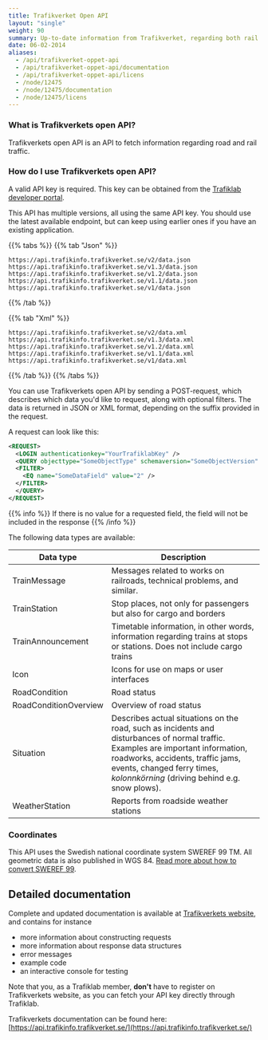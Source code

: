 ```yaml
---
title: Trafikverket Open API 
layout: "single"
weight: 90 
summary: Up-to-date information from Trafikverket, regarding both rail and road traffic.
date: 06-02-2014
aliases:
  - /api/trafikverket-oppet-api
  - /api/trafikverket-oppet-api/documentation
  - /api/trafikverket-oppet-api/licens
  - /node/12475
  - /node/12475/documentation
  - /node/12475/licens
---
```



### What is Trafikverkets open API?

Trafikverkets open API is an API to fetch information regarding road and rail traffic.

### How do I use Trafikverkets open API?

A valid API key is required. This key can be obtained from the [Trafiklab developer portal](https://developer.trafiklab.se).

This API has multiple versions, all using the same API key. You should use the latest available endpoint, but can keep using earlier ones if you have an existing application.

{{% tabs %}} {{% tab "Json" %}}

```text
https://api.trafikinfo.trafikverket.se/v2/data.json
https://api.trafikinfo.trafikverket.se/v1.3/data.json
https://api.trafikinfo.trafikverket.se/v1.2/data.json
https://api.trafikinfo.trafikverket.se/v1.1/data.json
https://api.trafikinfo.trafikverket.se/v1/data.json
```

{{% /tab %}}

{{% tab "Xml" %}}

```text
https://api.trafikinfo.trafikverket.se/v2/data.xml
https://api.trafikinfo.trafikverket.se/v1.3/data.xml
https://api.trafikinfo.trafikverket.se/v1.2/data.xml
https://api.trafikinfo.trafikverket.se/v1.1/data.xml
https://api.trafikinfo.trafikverket.se/v1/data.xml
```

{{% /tab %}} {{% /tabs %}}

You can use Trafikverkets open API by sending a POST-request, which describes which data you'd like to request, along with optional filters. The data is returned in JSON or XML format, depending on the suffix provided in the request.

A request can look like this:
```xml
<REQUEST>
  <LOGIN authenticationkey="YourTrafiklabKey" />
  <QUERY objecttype="SomeObjectType" schemaversion="SomeObjectVersion" limit="10">
  <FILTER>
    <EQ name="SomeDataField" value="2" />
  </FILTER>
  </QUERY>
</REQUEST>
```

{{% info %}}
If there is no value for a requested field, the field will not be included in the response
{{% /info %}}

The following data types are available:

| Data type | Description |
|-----------|-------------|
| TrainMessage | Messages related to works on railroads, technical problems, and similar. |
| TrainStation | Stop places, not only for passengers but also for cargo and borders |
| TrainAnnouncement | Timetable information, in other words, information regarding trains at stops or stations. Does not include cargo trains |
| Icon | Icons for use on maps or user interfaces |
| RoadCondition | Road status |
| RoadConditionOverview | Overview of road status |
| Situation | Describes actual situations on the road, such as incidents and disturbances of normal traffic. Examples are important information, roadworks, accidents, traffic jams, events, changed ferry times, _kolonnkörning_ (driving behind e.g. snow plows). |
| WeatherStation | Reports from roadside weather stations |

### Coordinates

This API uses the Swedish national coordinate system SWEREF 99 TM. All geometric data is also published in WGS 84. [Read more about how to convert SWEREF 99](/docs/using-trafiklab-data/combining-data/converting-sweref99-to-wgs84.md).

## Detailed documentation

Complete and updated documentation is available at [Trafikverkets website](https://api.trafikinfo.trafikverket.se/), and contains for instance

- more information about constructing requests
- more information about response data structures
- error messages
- example code
- an interactive console for testing

Note that you, as a Trafiklab member, **don't** have to register on Trafikverkets website, as you can fetch your API key directly through Trafiklab.

Trafikverkets documentation can be found here: [https://api.trafikinfo.trafikverket.se/](https://api.trafikinfo.trafikverket.se/)


